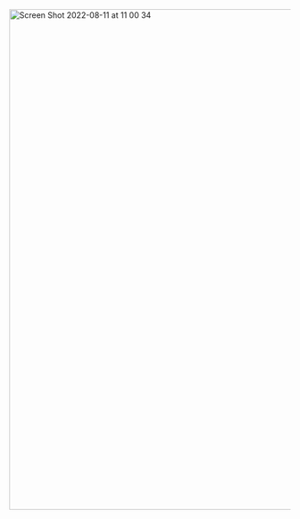 <img width="895" alt="Screen Shot 2022-08-11 at 11 00 34" src="https://user-images.githubusercontent.com/110362046/184037752-2ab96002-5c89-4dc5-864d-20f635d0ff30.png">
